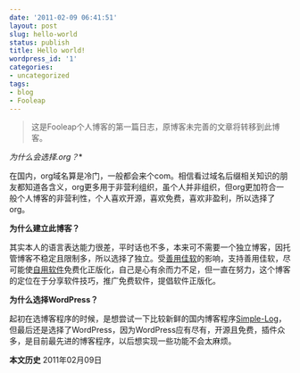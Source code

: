 ```yaml
---
date: '2011-02-09 06:41:51'
layout: post
slug: hello-world
status: publish
title: Hello world!
wordpress_id: '1'
categories:
- uncategorized
tags:
- blog
- Fooleap
---
```


> 这是Fooleap个人博客的第一篇日志，原博客未完善的文章将转移到此博客。



**为什么会选择*.org？**

在国内，org域名算是冷门，一般都会来个com。相信看过域名后缀相关知识的朋友都知道各含义，org更多用于非营利组织，虽个人并非组织，但org更加符合一般个人博客的非营利性，个人喜欢开源，喜欢免费，喜欢非盈利，所以选择了org。

**为什么建立此博客？**

其实本人的语言表达能力很差，平时话也不多，本来可不需要一个独立博客，因托管博客不稳定且限制多，所以选择了独立。受[善用佳软](http://xbeta.info)的影响，支持善用佳软，尽可能使[自用软件](http://fooleap.org/default-software.html)免费化正版化，自己是心有余而力不足，但一直在努力，这个博客的定位在于分享软件技巧，推广免费软件，提倡软件正版化。

**为什么选择WordPress？**

起初在选博客程序的时候，是想尝试一下比较新鲜的国内博客程序[Simple-Log](http://www.simple-log.com/)，但最后还是选择了WordPress，因为WordPress应有尽有，开源且免费，插件众多，是目前最先进的博客程序，以后想实现一些功能不会太麻烦。

**本文历史**
2011年02月09日 
